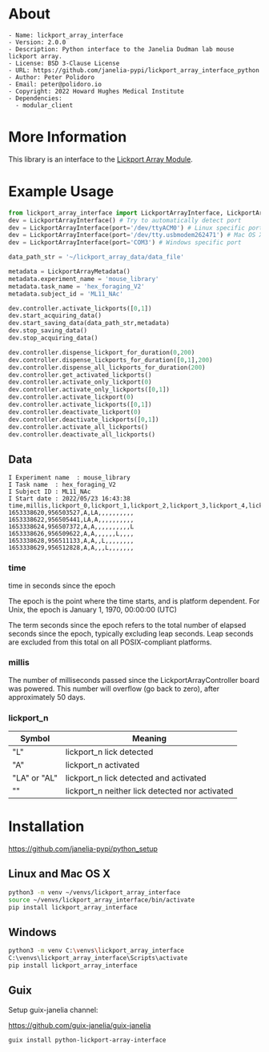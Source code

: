 <!-- README.me is generated automatically from .single-source-of-truth.org
    File edits may be overwritten! -->


# About

```text
- Name: lickport_array_interface
- Version: 2.0.0
- Description: Python interface to the Janelia Dudman lab mouse lickport array.
- License: BSD 3-Clause License
- URL: https://github.com/janelia-pypi/lickport_array_interface_python
- Author: Peter Polidoro
- Email: peter@polidoro.io
- Copyright: 2022 Howard Hughes Medical Institute
- Dependencies:
  - modular_client
```


# More Information

This library is an interface to the [Lickport Array Module](https://github.com/janelia-kicad/lickport_array_module).


# Example Usage

```python
from lickport_array_interface import LickportArrayInterface, LickportArrayMetadata
dev = LickportArrayInterface() # Try to automatically detect port
dev = LickportArrayInterface(port='/dev/ttyACM0') # Linux specific port
dev = LickportArrayInterface(port='/dev/tty.usbmodem262471') # Mac OS X specific port
dev = LickportArrayInterface(port='COM3') # Windows specific port

data_path_str = '~/lickport_array_data/data_file'

metadata = LickportArrayMetadata()
metadata.experiment_name = 'mouse_library'
metadata.task_name = 'hex_foraging_V2'
metadata.subject_id = 'ML11_NAc'

dev.controller.activate_lickports([0,1])
dev.start_acquiring_data()
dev.start_saving_data(data_path_str,metadata)
dev.stop_saving_data()
dev.stop_acquiring_data()

dev.controller.dispense_lickport_for_duration(0,200)
dev.controller.dispense_lickports_for_duration([0,1],200)
dev.controller.dispense_all_lickports_for_duration(200)
dev.controller.get_activated_lickports()
dev.controller.activate_only_lickport(0)
dev.controller.activate_only_lickports([0,1])
dev.controller.activate_lickport(0)
dev.controller.activate_lickports([0,1])
dev.controller.deactivate_lickport(0)
dev.controller.deactivate_lickports([0,1])
dev.controller.activate_all_lickports()
dev.controller.deactivate_all_lickports()
```


## Data

    I Experiment name  : mouse_library
    I Task name  : hex_foraging_V2
    I Subject ID : ML11_NAc
    I Start date : 2022/05/23 16:43:38
    time,millis,lickport_0,lickport_1,lickport_2,lickport_3,lickport_4,lickport_5,lickport_6,lickport_7,lickport_8,lickport_9,lickport_10,lickport_11
    1653338620,956503527,A,LA,,,,,,,,,,
    1653338622,956505441,LA,A,,,,,,,,,,
    1653338624,956507372,A,A,,,,,,,,,,L
    1653338626,956509622,A,A,,,,,,L,,,,
    1653338628,956511133,A,A,,L,,,,,,,,
    1653338629,956512828,A,A,,,L,,,,,,,


### time

time in seconds since the epoch

The epoch is the point where the time starts, and is platform dependent. For Unix, the epoch is January 1, 1970, 00:00:00 (UTC)

The term seconds since the epoch refers to the total number of elapsed seconds since the epoch, typically excluding leap seconds. Leap seconds are excluded from this total on all POSIX-compliant platforms.


### millis

The number of milliseconds passed since the LickportArrayController board was powered. This number will overflow (go back to zero), after approximately 50 days.


### lickport\_n

| Symbol       | Meaning                                         |
|------------ |----------------------------------------------- |
| "L"          | lickport\_n lick detected                       |
| "A"          | lickport\_n activated                           |
| "LA" or "AL" | lickport\_n lick detected and activated         |
| ""           | lickport\_n neither lick detected nor activated |


# Installation

<https://github.com/janelia-pypi/python_setup>


## Linux and Mac OS X

```sh
python3 -m venv ~/venvs/lickport_array_interface
source ~/venvs/lickport_array_interface/bin/activate
pip install lickport_array_interface
```


## Windows

```sh
python3 -m venv C:\venvs\lickport_array_interface
C:\venvs\lickport_array_interface\Scripts\activate
pip install lickport_array_interface
```


## Guix

Setup guix-janelia channel:

<https://github.com/guix-janelia/guix-janelia>

```sh
guix install python-lickport-array-interface
```
